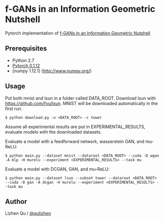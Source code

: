 # f-GANs in an Information Geometric Nutshell

Pytorch implementation of [f-GANs in an Information Geometric Nutshell](http://arxiv.org/abs/)

## Prerequisites

- Python 2.7
- [Pytorch 0.1.12](http://pytorch.org)
- [numpy 1.12.1] (http://www.numpy.org/)


## Usage

Put both mnist and lsun in a folder called DATA_ROOT. Download lsun with https://github.com/fyu/lsun. MNIST will be downloaded automatically in the first run.

    $ python download.py -o <DATA_ROOT> -c tower


Assume all experimental results are put in EXPERIMENTAL_RESULTS, evaluate models with the downloaded datasets.

Evaluate a model with a feedforward network, wasserstein GAN, and mu-ReLU:

    $ python main.py --dataset mnist --dataroot <DATA_ROOT> --cuda -D wgan -A mlp -H murelu --experiment <EXPERIMENTAL_RESULTS> --task mu

Evaluate a model with DCGAN, GAN, and mu-ReLU:

    $ python main.py --dataset lsun --subset tower --dataroot <DATA_ROOT> --cuda -D gan -A dcgan -H murelu --experiment <EXPERIMENTAL_RESULTS> --task mu


## Author

Lizhen Qu / [@qulizhen](https://cecs.anu.edu.au/people/lizhen-qu)